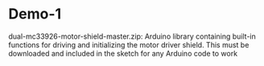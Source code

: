 # Demo-1 

dual-mc33926-motor-shield-master.zip: Arduino library containing built-in functions for driving and initializing the motor driver shield. This must be downloaded and included in 
                                      the sketch for any Arduino code to work 
